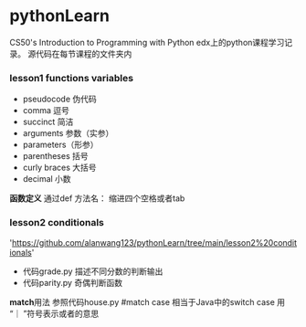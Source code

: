 # pythonLearn
CS50's Introduction to Programming with Python 
edx上的python课程学习记录。
源代码在每节课程的文件夹内
### lesson1 functions variables
- pseudocode 伪代码
- comma 逗号
- succinct 简洁
- arguments 参数（实参）
- parameters（形参）
- parentheses 括号
- curly braces 大括号
- decimal 小数

**函数定义**
通过def 方法名：
    缩进四个空格或者tab 
>
### lesson2 conditionals 
'https://github.com/alanwang123/pythonLearn/tree/main/lesson2%20conditionals'

- 代码grade.py 描述不同分数的判断输出
- 代码parity.py 奇偶判断函数

**match**用法 参照代码house.py
#match case 相当于Java中的switch case 用 “｜ ”符号表示或者的意思




